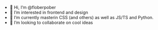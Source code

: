 - 👋 Hi, I’m @floberpober
- 👀 I’m interested in frontend and design
- 🌱 I’m currently masterin CSS (and others) as well as JS/TS and Python.
- 💞️ I’m looking to collaborate on cool ideas

<!---
floberpober/floberpober is a ✨ special ✨ repository because its `README.md` (this file) appears on your GitHub profile.
You can click the Preview link to take a look at your changes.
--->
